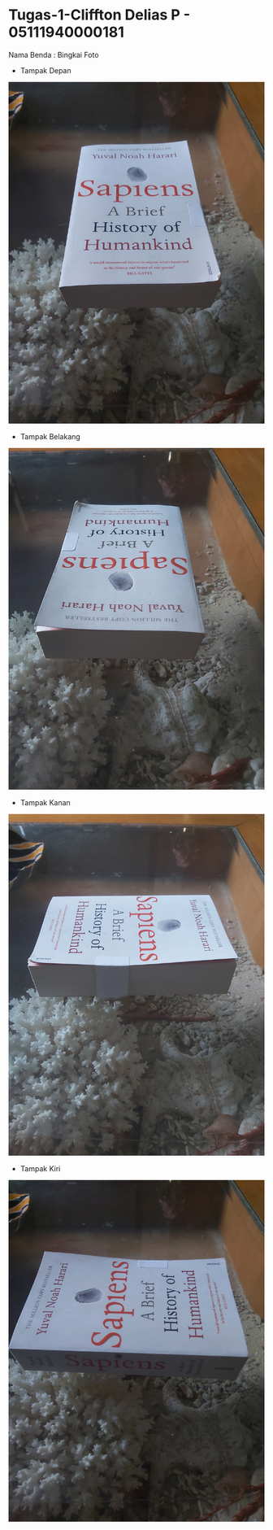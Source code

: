 # Tugas-1-Cliffton Delias P - 05111940000181

Nama Benda : Bingkai Foto

- Tampak Depan

![](buku%20depan.jpg)

- Tampak Belakang

![](buku%20belakang.jpg)

- Tampak Kanan

![](buku%20kanan.jpg)

- Tampak Kiri

![](buku%20kiri.jpg)
